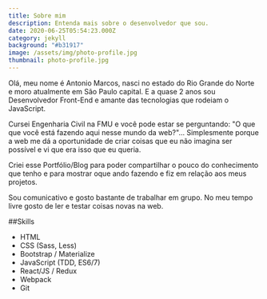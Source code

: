 ```yaml
---
title: Sobre mim
description: Entenda mais sobre o desenvolvedor que sou.
date: 2020-06-25T05:54:23.000Z
category: jekyll
background: "#b31917"
image: /assets/img/photo-profile.jpg
thumbnail: photo-profile.jpg
---
```

Olá, meu nome é Antonio Marcos, nasci no estado do Rio Grande do Norte e moro atualmente em São Paulo capital. E a quase 2 anos sou Desenvolvedor Front-End e amante das tecnologias que rodeiam o JavaScript.

Cursei Engenharia Civil na FMU e você pode estar se perguntando: "O que que você está fazendo aqui nesse mundo da web?"... Simplesmente porque a web me dá a oportunidade de criar coisas que eu não imagina ser possível e vi que era isso que eu queria. 

Criei esse Portfólio/Blog para poder compartilhar o pouco do conhecimento que tenho e para mostrar oque ando fazendo e fiz em relação aos meus projetos. 

Sou comunicativo e gosto bastante de trabalhar em grupo. No meu tempo livre gosto de ler e testar coisas novas na web.

\##Skills

* HTML
* CSS (Sass, Less)
* Bootstrap / Materialize
* JavaScript (TDD, ES6/7)
* React/JS / Redux
* Webpack
* Git